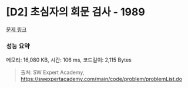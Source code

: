 # [D2] 초심자의 회문 검사 - 1989 

[문제 링크](https://swexpertacademy.com/main/code/problem/problemDetail.do?contestProbId=AV5PyTLqAf4DFAUq) 

### 성능 요약

메모리: 16,080 KB, 시간: 106 ms, 코드길이: 2,115 Bytes



> 출처: SW Expert Academy, https://swexpertacademy.com/main/code/problem/problemList.do